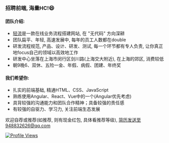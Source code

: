 ### 招聘前端, 海量HC!😄

#### 团队介绍:

 - [轻流](www.qingflow.com)是一款在线业务流程搭建网站, 在 "无代码" 方向深耕
 - 团队扁平、年轻, 高速发展中, 每年的员工人数都在double
 - 研发流程规范, 产品、设计、研发、测试, 每一个环节都有专人负责, 让你真正地focus自己的领域以高效地工作
 - 研发中心坐落在上海市闵行区剑川路(上海交大附近), 在上海的郊区, 消费较低
 - 朝9晚6、双休、五险一金、年假、病假、团建、年终奖

#### 我们希望你:

 - 扎实的前端基础, 精通HTML、CSS、JavaScript
 - 熟练使用Angular、React、Vue中的一个(Angular优先考虑)
 - 具背较强的沟通能力和团队合作精神；具备较强的责任感
 - 有较强的自驱力、学习力, 关注前端生态发展

欢迎自荐或推荐(如推荐, 则有现金红包, 具体看推荐等级), 简历发送至948832626@qq.com

[![Profile Views](https://komarev.com/ghpvc/?username=Eve-Sama)](https://github.com/Eve-Sama)